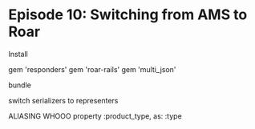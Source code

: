 # Episode 10: Switching from AMS to Roar

Install

gem 'responders'
gem 'roar-rails'
gem 'multi_json'

bundle

switch serializers to representers

ALIASING WHOOO property :product_type, as: :type
